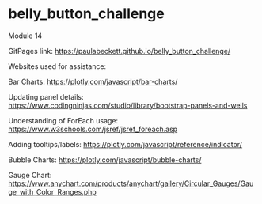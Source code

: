 # belly_button_challenge
Module 14

GitPages link:
https://paulabeckett.github.io/belly_button_challenge/

Websites used for assistance:

Bar Charts:
https://plotly.com/javascript/bar-charts/

Updating panel details:
https://www.codingninjas.com/studio/library/bootstrap-panels-and-wells

Understanding of ForEach usage:
https://www.w3schools.com/jsref/jsref_foreach.asp

Adding tooltips/labels:
https://plotly.com/javascript/reference/indicator/

Bubble Charts:
https://plotly.com/javascript/bubble-charts/

Gauge Chart:
https://www.anychart.com/products/anychart/gallery/Circular_Gauges/Gauge_with_Color_Ranges.php



